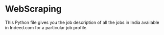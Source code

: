 # WebScraping

This Python file gives you the job description of all the jobs in India available in Indeed.com for a particular job profile. 
